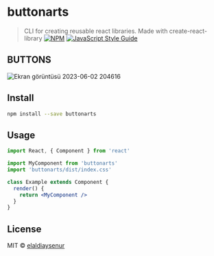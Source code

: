 # buttonarts

> CLI for creating reusable react libraries.
> Made with create-react-library
[![NPM](https://img.shields.io/npm/v/buttonarts.svg)](https://www.npmjs.com/package/buttonarts) [![JavaScript Style Guide](https://img.shields.io/badge/code_style-standard-brightgreen.svg)](https://standardjs.com)

## BUTTONS
![Ekran görüntüsü 2023-06-02 204616](https://github.com/elaldiaysenur/Button-Component/assets/84620334/8447c8da-a881-48fc-bd85-0cb51e81155c)


## Install

```bash
npm install --save buttonarts
```

## Usage

```jsx
import React, { Component } from 'react'

import MyComponent from 'buttonarts'
import 'buttonarts/dist/index.css'

class Example extends Component {
  render() {
    return <MyComponent />
  }
}
```

## License

MIT © [elaldiaysenur](https://github.com/elaldiaysenur)
